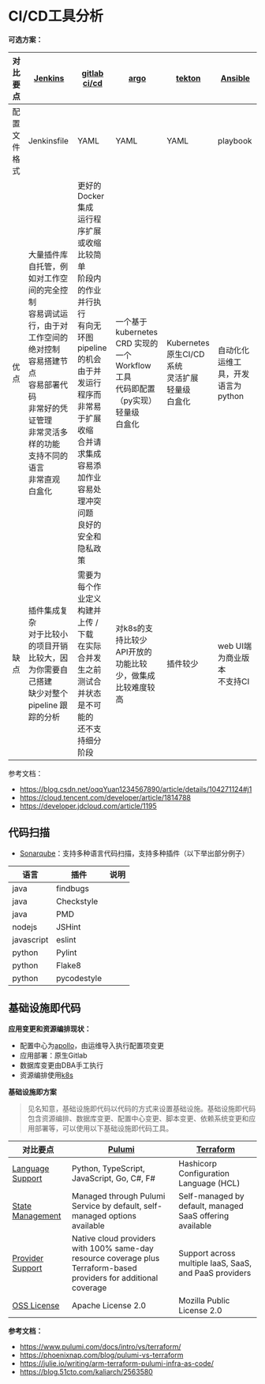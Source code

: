 # CI/CD工具分析

**可选方案：**

| 对比要点     | [Jenkins](https://www.jenkins.io/)                           | [gitlab ci/cd](https://gitlab.dm-ai.cn/)                     | [argo](https://argoproj.github.io/)                          | [tekton](https://tekton.dev/)                             | [Ansible](https://www.ansible.com/)    |
| ------------ | ------------------------------------------------------------ | ------------------------------------------------------------ | ------------------------------------------------------------ | --------------------------------------------------------- | -------------------------------------- |
| 配置文件格式 | Jenkinsfile                                                  | YAML                                                         | YAML                                                         | YAML                                                      | playbook                               |
| 优点         | 大量插件库 <br>自托管，例如对工作空间的完全控制<br>容易调试运行，由于对工作空间的绝对控制<br>容易搭建节点<br>容易部署代码<br>非常好的凭证管理<br>非常灵活多样的功能<br>支持不同的语言<br>非常直观<br>白盒化 | 更好的 Docker 集成<br>运行程序扩展或收缩比较简单<br>阶段内的作业并行执行<br>有向无环图 pipeline 的机会<br>由于并发运行程序而非常易于扩展收缩<br>合并请求集成 容易添加作业<br>容易处理冲突问题<br>良好的安全和隐私政策 | 一个基于 kubernetes CRD 实现的一个 Workflow工具<br>代码即配置（py实现）<br>轻量级<br/>白盒化 | Kubernetes 原生CI/CD 系统<br>灵活扩展<br>轻量级<br>白盒化 | 自动化化运维工具，开发语言为python<br> |
| 缺点         | 插件集成复杂<br>对于比较小的项目开销比较大，因为你需要自己搭建<br>缺少对整个 pipeline 跟踪的分析 | 需要为每个作业定义构建并上传 / 下载<br>在实际合并发生之前测试合并状态是不可能的<br>还不支持细分阶段 | 对k8s的支持比较少<br>API开放的功能比较少，做集成比较难度较高 | 插件较少                                                  | web UI端为商业版本<br>不支持CI<br>     |

参考文档：

* https://blog.csdn.net/oqqYuan1234567890/article/details/104271124#j1
* https://cloud.tencent.com/developer/article/1814788
* https://developer.jdcloud.com/article/1195

## 代码扫描

* [Sonarqube](https://docs.sonarqube.org/latest/)：支持多种语言代码扫描，支持多种插件（以下举出部分例子）

| 语言       | 插件        | 说明 |
| ---------- | ----------- | ---- |
| java       | findbugs    |      |
| java       | Checkstyle  |      |
| java       | PMD         |      |
| nodejs     | JSHint      |      |
| javascript | eslint      |      |
| python     | Pylint      |      |
| python     | Flake8      |      |
| python     | pycodestyle |      |


## 基础设施即代码

**应用变更和资源编排现状：**

* 配置中心为[apollo](http://apollo/)，由运维导入执行配置项变更
* 应用部署：原生Gitlab
* 数据库变更由DBA手工执行
* 资源编排使用[k8s](http://dev.k8s/)

**基础设施即方案**

> 见名知意，基础设施即代码以代码的方式来设置基础设施。基础设施即代码包含资源编排、数据库变更、配置中心变更、脚本变更、依赖系统变更和应用部署等，可以使用以下基础设施即代码工具。

| 对比要点                                                     | [Pulumi](https://www.pulumi.com/)                            | [Terraform](https://www.terraform.io/)                   |
| ------------------------------------------------------------ | ------------------------------------------------------------ | -------------------------------------------------------- |
| [Language Support](https://www.pulumi.com/docs/intro/vs/terraform/#languagesupport) | Python, TypeScript, JavaScript, Go, C#, F#                   | Hashicorp Configuration Language (HCL)                   |
| [State Management](https://www.pulumi.com/docs/intro/vs/terraform/#statemanagement) | Managed through Pulumi Service by default, self-managed options available | Self-managed by default, managed SaaS offering available |
| [Provider Support](https://www.pulumi.com/docs/intro/vs/terraform/#providersupport) | Native cloud providers with 100% same-day resource coverage plus Terraform-based providers for additional coverage | Support across multiple IaaS, SaaS, and PaaS providers   |
| [OSS License](https://www.pulumi.com/docs/intro/vs/terraform/#license) | Apache License 2.0                                           | Mozilla Public License 2.0                               |

**参考文档：**

* https://www.pulumi.com/docs/intro/vs/terraform/
* https://phoenixnap.com/blog/pulumi-vs-terraform
* https://julie.io/writing/arm-terraform-pulumi-infra-as-code/
* https://blog.51cto.com/kaliarch/2563580
